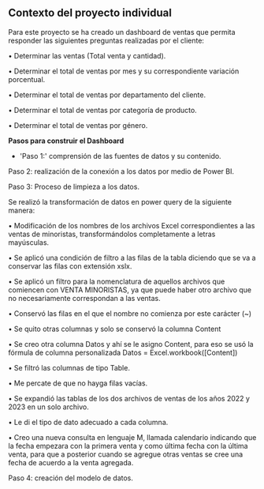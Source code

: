 ## **Contexto del proyecto individual**
Para este proyecto se ha creado un dashboard de ventas que permita responder las siguientes preguntas realizadas por el cliente:

  •	Determinar las ventas (Total venta y cantidad).

  •	Determinar el total de ventas por mes y su correspondiente variación porcentual.

  •	Determinar el total de ventas por departamento del cliente.

  •	Determinar el total de ventas por categoría de producto.

  •	Determinar el total de ventas por género.

**Pasos para construir el Dashboard**

  + 'Paso 1:' comprensión de las fuentes de datos y su contenido.

  Paso 2: realización de la conexión a los datos por medio de Power BI.

  Paso 3:  Proceso de limpieza a los datos.

Se realizó la transformación de datos en power query de la siguiente manera:

  •	Modificación de los nombres de los archivos Excel correspondientes a las ventas de minoristas, transformándolos completamente a letras mayúsculas.

  •	Se aplicó una condición de filtro a las filas de la tabla diciendo que se va a conservar las filas con extensión xslx.

  •	Se aplicó un filtro para la nomenclatura de aquellos archivos que comiencen con VENTA MINORISTAS, ya que puede haber otro archivo que no necesariamente correspondan a las ventas.

  •	Conservó las filas en el que el nombre no comienza por este carácter (~)

  •	Se quito otras columnas y solo se conservó la columna Content

  •	Se creo otra columna Datos y ahí se le asigno Content, para eso se usó la fórmula de columna personalizada   Datos = Excel.workbook([Content])

  •	Se filtró las columnas de tipo Table.
  
  •	Me percate de que no hayga filas vacías.
  
  •	Se expandió las tablas de los dos archivos de ventas de los años 2022 y 2023 en un solo archivo.

•	Le di el tipo de dato adecuado a cada columna.

•	Creo una nueva consulta en lenguaje M, llamada calendario indicando que la fecha empezara con la primera venta y como última fecha con la última venta, para que a posterior cuando se agregue otras ventas se cree una fecha de acuerdo a la venta agregada.

Paso 4: creación del modelo de datos.


